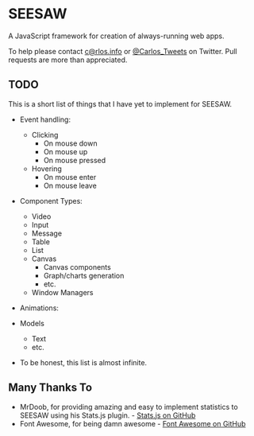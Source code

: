# SEESAW

A JavaScript framework for creation of always-running web apps.

To help please contact c@rlos.info or [@Carlos_Tweets](http://twitter.com/carlos_tweets) on Twitter.
Pull requests are more than appreciated.

## TODO

This is a short list of things that I have yet to implement for SEESAW.

- Event handling:
    - Clicking
        - On mouse down
        - On mouse up
        - On mouse pressed
    - Hovering
        - On mouse enter
        - On mouse leave
- Component Types:
    - Video
    - Input
    - Message
    - Table
    - List
    - Canvas
        - Canvas components
        - Graph/charts generation
        - etc.
    - Window Managers
- Animations:
- Models
    - Text
    - etc.

- To be honest, this list is almost infinite.

## Many Thanks To

- MrDoob, for providing amazing and easy to implement statistics to SEESAW using his Stats.js plugin. - [Stats.js on GitHub](https://github.com/mrdoob/stats.js/)
- Font Awesome, for being damn awesome - [Font Awesome on GitHub](https://github.com/FortAwesome/Font-Awesome)